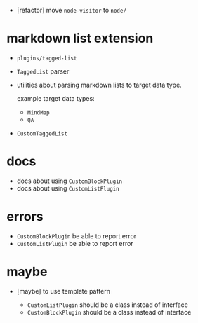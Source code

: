 - [refactor] move `node-visitor` to `node/`

# markdown list extension

- `plugins/tagged-list`

- `TaggedList` parser

- utilities about parsing markdown lists to target data type.

  example target data types:

  - `MindMap`
  - `QA`

- `CustomTaggedList`

# docs

- docs about using `CustomBlockPlugin`
- docs about using `CustomListPlugin`

# errors

- `CustomBlockPlugin` be able to report error
- `CustomListPlugin` be able to report error

# maybe

- [maybe] to use template pattern

  - `CustomListPlugin` should be a class instead of interface
  - `CustomBlockPlugin` should be a class instead of interface
